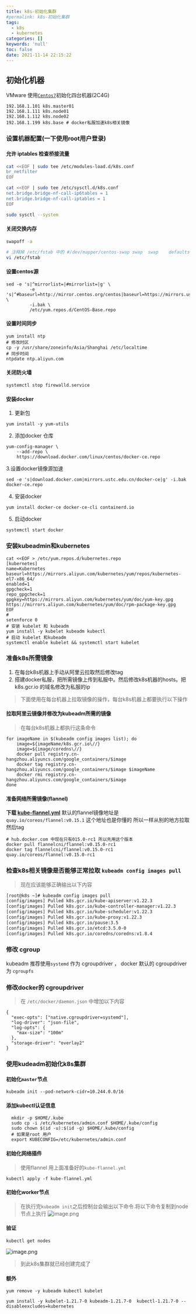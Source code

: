 ```yaml
---
title: k8s-初始化集群
#permalink: k8s-初始化集群
tags:
  - k8s
  - kubernetes
categories: []
keywords: 'null'
toc: false
date: 2021-11-14 22:15:22
---
```


## 初始化机器

VMware 使用[`Centos7`](http://mirrors.ustc.edu.cn/centos/7/isos/x86_64/CentOS-7-x86_64-Minimal-2009.iso)初始化四台机器(2C4G)

```
192.168.1.101 k8s.master01 
192.168.1.111 k8s.node01
192.168.1.112 k8s.node02
192.168.1.199 k8s.base # docker私服加速k8s相关镜像
```

### 设置机器配置(一下使用root用户登录)

#### 允许 iptables 检查桥接流量

```bash
cat <<EOF | sudo tee /etc/modules-load.d/k8s.conf
br_netfilter
EOF

cat <<EOF | sudo tee /etc/sysctl.d/k8s.conf
net.bridge.bridge-nf-call-ip6tables = 1
net.bridge.bridge-nf-call-iptables = 1
EOF

sudo sysctl --system
```

#### 关闭交换内存

```bash
swapoff -a

# 注释掉 /etc/fstab 中的 #/dev/mapper/centos-swap swap  swap    defaults        0 0
vi /etc/fstab
```

#### 设置centos源

```
sed -e 's|^mirrorlist=|#mirrorlist=|g' \
         -e 's|^#baseurl=http://mirror.centos.org/centos|baseurl=https://mirrors.ustc.edu.cn/centos|g' \
         -i.bak \
         /etc/yum.repos.d/CentOS-Base.repo
```
#### 设置时间同步
```
yum install ntp
# 修改时区
cp -y /usr/share/zoneinfo/Asia/Shanghai /etc/localtime
# 同步时间
ntpdate ntp.aliyun.com
```
#### 关闭防火墙
```
systemctl stop firewalld.service
```
#### 安装docker

1. 更新包

```
yum install -y yum-utils
```

2. 添加docker 仓库

```
yum-config-manager \
    --add-repo \
    https://download.docker.com/linux/centos/docker-ce.repo
```



3.设置docker镜像源加速

```
sed -e 's|download.docker.com|mirrors.ustc.edu.cn/docker-ce|g' -i.bak  docker-ce.repo
```

4. 安装docker

```
yum install docker-ce docker-ce-cli containerd.io
```

5. 启动docker

```
systemctl start docker
```

### 安装kubeadmin和kubernetes

```
cat <<EOF > /etc/yum.repos.d/kubernetes.repo
[kubernetes]
name=Kubernetes
baseurl=https://mirrors.aliyun.com/kubernetes/yum/repos/kubernetes-el7-x86_64/
enabled=1
gpgcheck=1
repo_gpgcheck=1
gpgkey=https://mirrors.aliyun.com/kubernetes/yum/doc/yum-key.gpg https://mirrors.aliyun.com/kubernetes/yum/doc/rpm-package-key.gpg
EOF
#
setenforce 0
# 安装 kubelet 和 kubeadm
yum install -y kubelet kubeadm kubectl
# 启动 kubelet 和kubeadm
systemctl enable kubelet && systemctl start kubelet
```

### 准备k8s所需镜像
1. 在每台k8s机器上手动从阿里云拉取然后修改tag
2. 搭建docker私服，把所需镜像上传到私服中。然后修改k8s机器的hosts。把k8s.gcr.io 的域名修改为私服的ip

> 下面使用在每台机器上拉取镜像的操作，每台k8s机器上都要执行以下操作
#### 拉取阿里云镜像并修改为kubeadm所需的镜像
> 在每台k8s机器上都执行这条命令
```shell
for imageName in $(kubeadm config images list); do
    image=${imageName/k8s.gcr.io\//}
    image=${image/coredns\//}
    docker pull registry.cn-hangzhou.aliyuncs.com/google_containers/$image
    docker tag registry.cn-hangzhou.aliyuncs.com/google_containers/$image $imageName
    docker rmi registry.cn-hangzhou.aliyuncs.com/google_containers/$image
done
```
#### 准备网络所需镜像(flannel)
**下载 [kube-flannel.yml](https://raw.githubusercontent.com/flannel-io/flannel/v015.0-rc1/Documentation/kube-flannel.yml)**
默认的flannel镜像地址是`quay.io/coreos/flannel:v0.15.1` 这个地址也是你懂的
所以一样从别的地方拉取然后tag
```
# hub.docker.com 中现在只有015.0-rc1 所以先用这个版本
docker pull flannelcni/flannel:v0.15.0-rc1
docker tag flannelcni/flannel:v0.15.0-rc1 quay.io/coreos/flannel:v0.15.0-rc1
```
###  检查k8s相关镜像是否能够正常拉取 `kubeadm config images pull`
> 现在应该能够正确输出以下内容
```bash
[root@k8s ~]# kubeadm config images pull
[config/images] Pulled k8s.gcr.io/kube-apiserver:v1.22.3
[config/images] Pulled k8s.gcr.io/kube-controller-manager:v1.22.3
[config/images] Pulled k8s.gcr.io/kube-scheduler:v1.22.3
[config/images] Pulled k8s.gcr.io/kube-proxy:v1.22.3
[config/images] Pulled k8s.gcr.io/pause:3.5
[config/images] Pulled k8s.gcr.io/etcd:3.5.0-0
[config/images] Pulled k8s.gcr.io/coredns/coredns:v1.8.4
```

### 修改 cgroup 
kubeadm 推荐使用`systemd` 作为 cgroupdriver ， docker 默认的 cgroupdriver 为 `cgroupfs`
### 修改docker的 cgroupdriver 
> 在 `/etc/docker/daemon.json` 中增加以下内容
```
{
  "exec-opts": ["native.cgroupdriver=systemd"],
  "log-driver": "json-file",
  "log-opts": {
    "max-size": "100m"
  },
  "storage-driver": "overlay2"
}
```

### 使用kudeadm初始化k8s集群

#### 初始化`master`节点
```
kubeadm init --pod-network-cidr=10.244.0.0/16
```
#### 添加kubectl认证信息
```
  mkdir -p $HOME/.kube
  sudo cp -i /etc/kubernetes/admin.conf $HOME/.kube/config
  sudo chown $(id -u):$(id -g) $HOME/.kube/config 
  # 如果是root 用户
  export KUBECONFIG=/etc/kubernetes/admin.conf
```
#### 初始化网络插件
> 使用flannel  用上面准备好的`kube-flannel.yml`
```
kubectl apply -f kube-flannel.yml
```
#### 初始化worker节点
> 在执行完`kubeadm init`之后控制台会输出以下命令.将以下命令复制到node节点上执行
![image.png](http://cdn.xyz327.cn/FjaY6l99xwPJssBPTcqVENIKv7pv)

#### 验证
```
kubectl get nodes
```
![image.png](http://cdn.xyz327.cn/FgWR9bBOWaOgQ42mB98l5Hy1QDdi)

> 到此k8s集群就已经创建完成了


#### 额外
```
yum remove -y kubeadm kubectl kubelet
```

```
yum install -y kubelet-1.21.7-0 kubeadm-1.21.7-0  kubectl-1.21.7-0 --disableexcludes=kubernetes
```